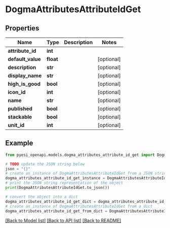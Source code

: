 # DogmaAttributesAttributeIdGet


## Properties

Name | Type | Description | Notes
------------ | ------------- | ------------- | -------------
**attribute_id** | **int** |  | 
**default_value** | **float** |  | [optional] 
**description** | **str** |  | [optional] 
**display_name** | **str** |  | [optional] 
**high_is_good** | **bool** |  | [optional] 
**icon_id** | **int** |  | [optional] 
**name** | **str** |  | [optional] 
**published** | **bool** |  | [optional] 
**stackable** | **bool** |  | [optional] 
**unit_id** | **int** |  | [optional] 

## Example

```python
from pyesi_openapi.models.dogma_attributes_attribute_id_get import DogmaAttributesAttributeIdGet

# TODO update the JSON string below
json = "{}"
# create an instance of DogmaAttributesAttributeIdGet from a JSON string
dogma_attributes_attribute_id_get_instance = DogmaAttributesAttributeIdGet.from_json(json)
# print the JSON string representation of the object
print(DogmaAttributesAttributeIdGet.to_json())

# convert the object into a dict
dogma_attributes_attribute_id_get_dict = dogma_attributes_attribute_id_get_instance.to_dict()
# create an instance of DogmaAttributesAttributeIdGet from a dict
dogma_attributes_attribute_id_get_from_dict = DogmaAttributesAttributeIdGet.from_dict(dogma_attributes_attribute_id_get_dict)
```
[[Back to Model list]](../README.md#documentation-for-models) [[Back to API list]](../README.md#documentation-for-api-endpoints) [[Back to README]](../README.md)


